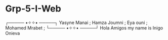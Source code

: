 # Grp-5-I-Web
┌───── •✧✧• ─────┐
  Yasyne Manai ;
  Hamza Joumni ;
    Eya ouni ;
  Mohamed Mrabet ;
└───── •✧✧• ─────┘
Hola Amigos my name is Inigo Onieva
